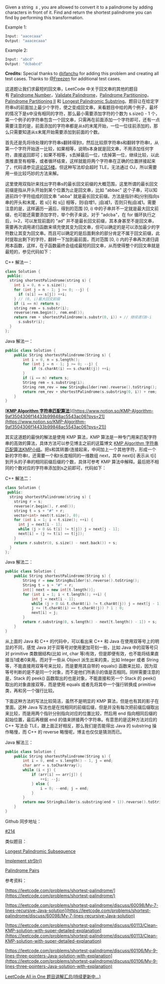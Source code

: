 Given a string  _s_ , you are allowed to convert it to a palindrome by adding characters in front of it. Find and return the shortest palindrome you can find by performing this transformation.

Example 1:

```cpp
Input: "aacecaaa"
Output: "aaacecaaa"
```

Example 2:

```cpp
Input: "abcd"
Output: "dcbabcd"
```

**Credits:** Special thanks to [@ifanchu](https://leetcode.com/discuss/user/ifanchu) for adding this problem and creating all test cases. Thanks to [@Freezen](https://leetcode.com/discuss/user/Freezen) for additional test cases.

这道题让我们求最短的回文串，LeetCode 中关于回文串的其他的题目有 [Palindrome Number](http://www.cnblogs.com/grandyang/p/4125510.html)，[Validate Palindrome](http://www.cnblogs.com/grandyang/p/4030114.html)，[Palindrome Partitioning](http://www.cnblogs.com/grandyang/p/4270008.html)，[Palindrome Partitioning II](http://www.cnblogs.com/grandyang/p/4271456.html) 和 [Longest Palindromic Substring](http://www.cnblogs.com/grandyang/p/4464476.html)。题目让在给定字符串s的前面加上最少个字符，使之变成回文串，来看题目中给的两个例子，最坏的情况下是s中没有相同的字符，那么最小需要添加字符的个数为 s.size() - 1 个，第一个例子的字符串包含一个回文串，只需再在前面添加一个字符即可，还有一点需要注意的是，前面添加的字符串都是从s的末尾开始，一位一位往前添加的，那么只需要知道从s末尾开始需要添加到前面的个数。

首先还是先将待处理的字符串s翻转得到t，然后比较原字符串s和翻转字符串t，从第一个字符开始逐一比较，如果相等，说明s本身就是回文串，不用添加任何字符，直接返回即可；如果不相等，s去掉最后一位，t去掉第一位，继续比较，以此类推直至有相等，或者循环结束，这样就能将两个字符串在正确的位置拼接起来了，代码请参见[评论区5楼](https://www.cnblogs.com/grandyang/p/4523624.html#4234740)。但这种写法却会超时 TLE，无法通过 OJ，所以需要用一些比较巧妙的方法来解。

这里使用双指针来找出字符串s的最长回文前缀的大概范围，这里所谓的最长回文前缀是指从开头开始到某个位置为止是回文串，比如 "abbac" 这个子串，可以知道前四个字符组成的回文串 "abba" 就是最长回文前缀。方法是指针i和j分别指向s串的开头和末尾，若 s\[i\] 和 s\[j\] 相等，则i自增1，j自减1，否则只有j自减1。需要注意的是，这样遍历一遍后，得到的范围 \[0, i) 中的子串并不一定就是最大回文前缀，也可能还需要添加字符，举个例子来说，对于 "adcba"，在 for 循环执行之后，i=2，可以发现前面的 "ad" 并不是最长回文前缀，其本身甚至不是回文串，需要再次调用递归函数来填充使其变为回文串，但可以确定的是可以添加最少的字符数让其变为回文串。而且可以确定的是后面剩余的部分肯定不属于回文前缀，此时提取出剩下的字符，翻转一下加到最前面，而对范围 \[0, i) 内的子串再次递归调用本函数，这样，在子函数最终会组成最短的回文串，从而使得整个的回文串就是最短的，参见代码如下：

C++ 解法一：

```cpp
class Solution {
 public:
  string shortestPalindrome(string s) {
    int i = 0, n = s.size();
    for (int j = n - 1; j >= 0; --j) {
      if (s[i] == s[j]) ++i;
    } // (0, i)最大回文前缀
    if (i == n) return s;
    string rem = s.substr(i);
    reverse(rem.begin(), rem.end());
    return rem + shortestPalindrome(s.substr(0, i)) + // 继续递归0-i
      s.substr(i);
  }
};
```

Java 解法一：

```cpp
public class Solution {
    public String shortestPalindrome(String s) {
        int i = 0, n = s.length();
        for (int j = n - 1; j >= 0; --j) {
            if (s.charAt(i) == s.charAt(j)) ++i;
        }
        if (i == n) return s;
        String rem = s.substring(i);
        String rem_rev = new StringBuilder(rem).reverse().toString();
        return rem_rev + shortestPalindrome(s.substring(0, i)) + rem;
    }
}
```

\[[**KMP Algorithm 字符串匹配算法**](https://www.cnblogs.com/grandyang/p/6992403.html)\]([https://www.notion.so/KMP-Algorithm-9af3504306f14433b99848ac5543ac06?pvs=21](https://www.notion.so/KMP-Algorithm-9af3504306f14433b99848ac5543ac06?pvs=21))

其实这道题的最快的解法是使用 KMP 算法，KMP 算法是一种专门用来匹配字符串的高效的算法，具体方法可以参见博主之前的这篇博文 [KMP Algorithm 字符串匹配算法KMP小结](https://www.cnblogs.com/grandyang/p/6992403.html)。把s和其转置r连接起来，中间加上一个其他字符，形成一个新的字符串t，还需要一个和t长度相同的一维数组 next，其中 next\[i\] 表示从 t\[i\] 到开头的子串的相同前缀后缀的个数，具体可参考 KMP 算法中解释。最后把不相同的个数对应的字符串添加到s之前即可，代码如下：

C++ 解法二：

```cpp
class Solution {
 public:
  string shortestPalindrome(string s) {
    string r = s;
    reverse(r.begin(), r.end());
    string t = s + "#" + r;
    vector<int> next(t.size(), 0);
    for (int i = 1; i < t.size(); ++i) {
      int j = next[i - 1];
      while (j > 0 && t[i] != t[j]) j = next[j - 1];
      next[i] = (j += t[i] == t[j]);
    }
    return r.substr(0, s.size() - next.back()) + s;
  }
};
```

Java 解法二：

```cpp
public class Solution {
    public String shortestPalindrome(String s) {
        String r = new StringBuilder(s).reverse().toString();
        String t = s + "#" + r;
        int[] next = new int[t.length()];
        for (int i = 1; i < t.length(); ++i) {
            int j = next[i - 1];
            while (j > 0 && t.charAt(i) != t.charAt(j)) j = next[j - 1];
            j += (t.charAt(i) == t.charAt(j)) ? 1 : 0;
            next[i] = j;
        }
        return r.substring(0, s.length() - next[t.length() - 1]) + s;
    }
}
```

从上面的 Java 和 C++ 的代码中，可以看出来 C++ 和 Java 在使用双等号上的明显的不同，感觉 Java 对于双等号对使用更加苛刻一些，比如 Java 中的双等号只对 primitive 类数据结构(比如 int, char 等)有效，但是即便有效，也不能将结果直接当1或者0来用。而对于一些从 Object 派生出来的类，比如 Integer 或者 String 等，不能直接用双等号来比较，而是要用其自带的 equals() 函数来比较，因为双等号判断的是不是同一个对象，而不是他们所表示的值是否相同。同样需要注意的是，Stack 的 peek() 函数取出的也是对象，不能直接和另一个 Stack 的 peek() 取出的对象直接双等，而是使用 equals 或者先将其中一个强行转换成 primitive 类，再和另一个强行比较。

下面这种方法的写法比较简洁，虽然不是明显的 KMP 算法，但是也有其的影子在里面。这种 Java 写法也是在找相同的前缀后缀，但是并没有每次把前缀后缀取出来比较，而是用两个指针分别指向对应的位置比较，然后用 end 指向相同后缀的起始位置，最后再根据 end 的值来拼接两个字符串。有意思的是这种方法对应的 C++ 写法会 TLE，跟上面正好相反，那么我们是否能得出 Java 的 substring 操作略慢，而 C++ 的 reverse 略慢呢，博主也仅仅是猜测而已。

Java 解法三：

```cpp
public class Solution {
    public String shortestPalindrome(String s) {
        int i = 0, end = s.length() - 1, j = end;
        char arr = s.toCharArray();
        while (i < j) {
            if (arr[i] == arr[j]) {
                ++i; --j;
            } else {
                i = 0; --end; j = end;
            }
        }
        return new StringBuilder(s.substring(end + 1)).reverse().toString() + s;
    }
}
```

Github 同步地址：

[#214](https://github.com/grandyang/leetcode/issues/214)

类似题目：

[Longest Palindromic Subsequence](http://www.cnblogs.com/grandyang/p/6493182.html)

[Implement strStr()](http://www.cnblogs.com/grandyang/p/4606696.html)

[Palindrome Pairs](http://www.cnblogs.com/grandyang/p/5272039.html)

参考资料：

[https://leetcode.com/problems/shortest-palindrome/](https://leetcode.com/problems/shortest-palindrome/)

[https://leetcode.com/problems/shortest-palindrome/discuss/60098/My-7-lines-recursive-Java-solution](https://leetcode.com/problems/shortest-palindrome/discuss/60098/My-7-lines-recursive-Java-solution)

[https://leetcode.com/problems/shortest-palindrome/discuss/60113/Clean-KMP-solution-with-super-detailed-explanation](https://leetcode.com/problems/shortest-palindrome/discuss/60113/Clean-KMP-solution-with-super-detailed-explanation)

[https://leetcode.com/problems/shortest-palindrome/discuss/60106/My-9-lines-three-pointers-Java-solution-with-explanation](https://leetcode.com/problems/shortest-palindrome/discuss/60106/My-9-lines-three-pointers-Java-solution-with-explanation)

[LeetCode All in One 题目讲解汇总(持续更新中...)](http://www.cnblogs.com/grandyang/p/4606334.html)
